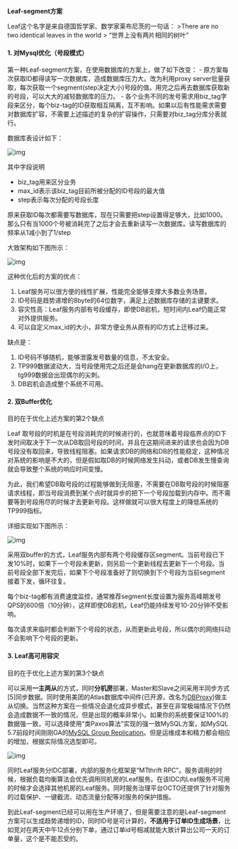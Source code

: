 **Leaf-segment方案**

Leaf这个名字是来自德国哲学家、数学家莱布尼茨的一句话： >There are no two identical leaves in the world > “世界上没有两片相同的树叶”



#### 1. 对Mysql优化（号段模式）

第一种Leaf-segment方案，在使用数据库的方案上，做了如下改变： - 原方案每次获取ID都得读写一次数据库，造成数据库压力大。改为利用proxy server批量获取，每次获取一个segment(step决定大小)号段的值。用完之后再去数据库获取新的号段，可以大大的减轻数据库的压力。 - 各个业务不同的发号需求用biz_tag字段来区分，每个biz-tag的ID获取相互隔离，互不影响。如果以后有性能需求需要对数据库扩容，不需要上述描述的复杂的扩容操作，只需要对biz_tag分库分表就行。



数据库表设计如下：

![img](http://pcc.huitogo.club/f3fbd3780a613c05bc51f1aeb2867a9a)



其中字段说明

- biz_tag用来区分业务
- max_id表示该biz_tag目前所被分配的ID号段的最大值
- step表示每次分配的号段长度



原来获取ID每次都需要写数据库，现在只需要把step设置得足够大，比如1000。那么只有当1000个号被消耗完了之后才会去重新读写一次数据库。读写数据库的频率从1减小到了1/step



大致架构如下图所示：

![img](http://pcc.huitogo.club/c521b1a76a25763d4193f8ddc371321f)



这种优化后的方案的优点：

1. Leaf服务可以很方便的线性扩展，性能完全能够支撑大多数业务场景。
2. ID号码是趋势递增的8byte的64位数字，满足上述数据库存储的主键要求。
3. 容灾性高：Leaf服务内部有号段缓存，即使DB宕机，短时间内Leaf仍能正常对外提供服务。
4. 可以自定义max_id的大小，非常方便业务从原有的ID方式上迁移过来。



缺点是：

1. ID号码不够随机，能够泄露发号数量的信息，不太安全。
2. TP999数据波动大，当号段使用完之后还是会hang在更新数据库的I/O上，tg999数据会出现偶尔的尖刺。
3. DB宕机会造成整个系统不可用。



#### 2. 双Buffer优化

目的在于优化上述方案的第2个缺点



Leaf 取号段的时机是在号段消耗完的时候进行的，也就意味着号段临界点的ID下发时间取决于下一次从DB取回号段的时间，并且在这期间进来的请求也会因为DB号段没有取回来，导致线程阻塞。如果请求DB的网络和DB的性能稳定，这种情况对系统的影响是不大的，但是假如取DB的时候网络发生抖动，或者DB发生慢查询就会导致整个系统的响应时间变慢。



为此，我们希望DB取号段的过程能够做到无阻塞，不需要在DB取号段的时候阻塞请求线程，即当号段消费到某个点时就异步的把下一个号段加载到内存中。而不需要等到号段用尽的时候才去更新号段。这样做就可以很大程度上的降低系统的TP999指标。



详细实现如下图所示：

![img](http://pcc.huitogo.club/72ea87bd0bbdd7a03f4a681f2716ce3e)



采用双buffer的方式，Leaf服务内部有两个号段缓存区segment。当前号段已下发10%时，如果下一个号段未更新，则另启一个更新线程去更新下一个号段。当前号段全部下发完后，如果下个号段准备好了则切换到下个号段为当前segment接着下发，循环往复。



每个biz-tag都有消费速度监控，通常推荐segment长度设置为服务高峰期发号QPS的600倍（10分钟），这样即使DB宕机，Leaf仍能持续发号10-20分钟不受影响。

每次请求来临时都会判断下个号段的状态，从而更新此号段，所以偶尔的网络抖动不会影响下个号段的更新。



#### 3. Leaf高可用容灾

目的在于优化上述方案的第3个缺点



可以采用**一主两从**的方式，同时**分机房**部署，Master和Slave之间采用半同步方式[5]同步数据。同时使用美团的Atlas数据库中间件(已开源，改名为[DBProxy](http://tech.meituan.com/dbproxy-introduction.html))做主从切换。当然这种方案在一些情况会退化成异步模式，甚至在非常极端情况下仍然会造成数据不一致的情况，但是出现的概率非常小。如果你的系统要保证100%的数据强一致，可以选择使用“类Paxos算法”实现的强一致MySQL方案，如MySQL 5.7前段时间刚刚GA的[MySQL Group Replication](https://dev.mysql.com/doc/refman/5.7/en/group-replication.html)。但是运维成本和精力都会相应的增加，根据实际情况选型即可。

![img](http://pcc.huitogo.club/c97b23a52242db680576623b1284f149)



同时Leaf服务分IDC部署，内部的服务化框架是“MTthrift RPC”。服务调用的时候，根据负载均衡算法会优先调用同机房的Leaf服务。在该IDC内Leaf服务不可用的时候才会选择其他机房的Leaf服务。同时服务治理平台OCTO还提供了针对服务的过载保护、一键截流、动态流量分配等对服务的保护措施。



到此Leaf-segment已经可以用在生产环境了，但是需要注意的是Leaf-segment方案可以生成趋势递增的ID，同时ID号是可计算的，**不适用于订单ID生成场景**，比如竞对在两天中午12点分别下单，通过订单id号相减就能大致计算出公司一天的订单量，这个是不能忍受的。